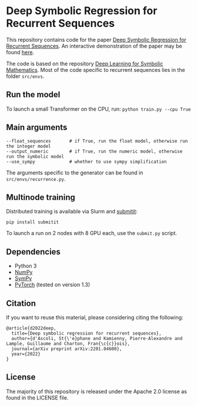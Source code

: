# Deep Symbolic Regression for Recurrent Sequences

This repository contains code for the paper [Deep Symbolic Regression for Recurrent Sequences](https://arxiv.org/abs/2201.04600).
An interactive demonstration of the paper may be found [here](https://symbolicregression.metademolab.com/).

The code is based on the repository [Deep Learning for Symbolic Mathematics](https://github.com/facebookresearch/SymbolicMathematics).
Most of the code specific to recurrent sequences lies in the folder ```src/envs```.

## Run the model

To launch a small Transformer on the CPU, run:
```python train.py --cpu True```

## Main arguments

```
--float_sequences		# if True, run the float model, otherwise run the integer model
--output_numeric		# if True, run the numeric model, otherwise run the symbolic model
--use_sympy 			# whether to use sympy simplification
```

The arguments specific to the generator can be found in ```src/envs/recurrence.py```.

## Multinode training

Distributed training is available via Slurm and [submitit](https://github.com/facebookincubator/submitit):
```
pip install submitit
```

To launch a run on 2 nodes with 8 GPU each, use the ```submit.py``` script.

## Dependencies

- Python 3
- [NumPy](http://www.numpy.org/)
- [SymPy](https://www.sympy.org/)
- [PyTorch](http://pytorch.org/) (tested on version 1.3)

## Citation

If you want to reuse this material, please considering citing the following:
```
@article{d2022deep,
  title={Deep symbolic regression for recurrent sequences},
  author={d'Ascoli, St{\'e}phane and Kamienny, Pierre-Alexandre and Lample, Guillaume and Charton, Fran{\c{c}}ois},
  journal={arXiv preprint arXiv:2201.04600},
  year={2022}
}
```

## License

The majority of this repository is released under the Apache 2.0 license as found in the LICENSE file.
